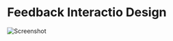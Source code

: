 # Feedback Interactio Design
![Screenshot](https://user-images.githubusercontent.com/42342249/140582062-088a9c86-5ef2-4eae-8b7b-0f6e29b2e8be.PNG)
